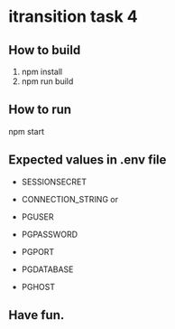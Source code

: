 # itransition task 4

## How to build
1. npm install
2. npm run build

## How to run
npm start

## Expected values in .env file
- SESSIONSECRET

- CONNECTION_STRING
or
- PGUSER
- PGPASSWORD
- PGPORT
- PGDATABASE
- PGHOST

## Have fun.